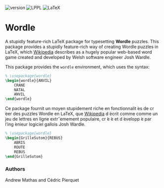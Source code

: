 ![v![]()ersion](https://img.shields.io/github/v/tag/AndrewMathas/wordle?color=success&label=version)
![LPPL](https://img.shields.io/badge/license-LPPLv1.3c-blueviolet.svg)
![LaTeX](https://img.shields.io/badge/latex-20B2AA?logo=Latex)

# Wordle

A stupidly feature-rich LaTeX package for typesetting **Wordle** puzzles. This package provides a stupidly feature-rich way of creating Wordle puzzles in LaTeX, which [Wikipedia](https://en.wikipedia.org/wiki/Wordle) describes as a hugely popular web-based word game created and developed by Welsh software engineer Josh Wardle. 

This package provides the `wordle` environment, which uses the syntax:

```tex
% \usepackage{wordle}
\begin{wordle}{ANVIL}
    CRANE
    NATAL
    ANVIL
\end{wordle}
```

Ce package fournit un moyen stupidement riche en fonctionnalit ́es de cr ́eer des puzzles Wordle en LaTeX, que [Wikipedia](https://en.wikipedia.org/wiki/Wordle) d ́ecrit comme comme un jeu de lettres en ligne extrˆemement populaire, cr ́e ́e et d ́evelopp ́e par l’ing ́enieur logiciel gallois Josh Wardle. 

```tex
% \usepackage{wordle}
\begin{GrilleSutom}{REBUS}
    ABRIS
    ROUTE
    REBUS
\end{GrilleSutom}
```

### Authors
Andrew Mathas and Cédric Pierquet


